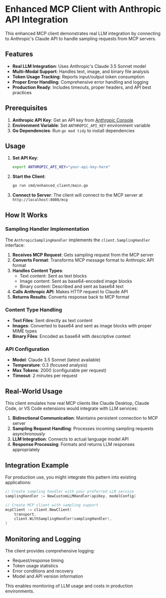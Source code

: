 # Enhanced MCP Client with Anthropic API Integration

This enhanced MCP client demonstrates real LLM integration by connecting to Anthropic's Claude API to handle sampling requests from MCP servers.

## Features

- **Real LLM Integration**: Uses Anthropic's Claude 3.5 Sonnet model
- **Multi-Modal Support**: Handles text, image, and binary file analysis
- **Token Usage Tracking**: Reports input/output token consumption
- **Proper Error Handling**: Comprehensive error handling and logging
- **Production Ready**: Includes timeouts, proper headers, and API best practices

## Prerequisites

1. **Anthropic API Key**: Get an API key from [Anthropic Console](https://console.anthropic.com/)
2. **Environment Variable**: Set `ANTHROPIC_API_KEY` environment variable
3. **Go Dependencies**: Run `go mod tidy` to install dependencies

## Usage

1. **Set API Key**:
   ```bash
   export ANTHROPIC_API_KEY="your-api-key-here"
   ```

2. **Start the Client**:
   ```bash
   go run cmd/enhanced_client/main.go
   ```

3. **Connect to Server**: The client will connect to the MCP server at `http://localhost:8080/mcp`

## How It Works

### Sampling Handler Implementation
The `AnthropicSamplingHandler` implements the `client.SamplingHandler` interface:

1. **Receives MCP Request**: Gets sampling request from the MCP server
2. **Converts Format**: Transforms MCP message format to Anthropic API format
3. **Handles Content Types**:
   - Text content: Sent as text blocks
   - Image content: Sent as base64-encoded image blocks
   - Binary content: Described and sent as base64 text
4. **Calls Anthropic API**: Makes HTTP request to Claude API
5. **Returns Results**: Converts response back to MCP format

### Content Type Handling

- **Text Files**: Sent directly as text content
- **Images**: Converted to base64 and sent as image blocks with proper MIME types
- **Binary Files**: Encoded as base64 with descriptive context

### API Configuration

- **Model**: Claude 3.5 Sonnet (latest available)
- **Temperature**: 0.3 (focused analysis)
- **Max Tokens**: 2000 (configurable per request)
- **Timeout**: 2 minutes per request

## Real-World Usage

This client emulates how real MCP clients like Claude Desktop, Claude Code, or VS Code extensions would integrate with LLM services:

1. **Bidirectional Communication**: Maintains persistent connection to MCP server
2. **Sampling Request Handling**: Processes incoming sampling requests asynchronously  
3. **LLM Integration**: Connects to actual language model API
4. **Response Processing**: Formats and returns LLM responses appropriately

## Integration Example

For production use, you might integrate this pattern into existing applications:

```go
// Create sampling handler with your preferred LLM service
samplingHandler := NewCustomLLMHandler(apiKey, modelConfig)

// Create MCP client with sampling support
mcpClient := client.NewClient(
    transport,
    client.WithSamplingHandler(samplingHandler),
)
```

## Monitoring and Logging

The client provides comprehensive logging:
- Request/response timing
- Token usage statistics
- Error conditions and recovery
- Model and API version information

This enables monitoring of LLM usage and costs in production environments.
